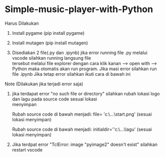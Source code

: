 # Simple-music-player-with-Python

Harus Dilakukan
  1. Install pygame (pip install pygame)

  2. Install mutagen (pip install mutagen)

  3. Disediakan 2 file(.py dan .ipynb) jika error running file .py melalui vscode silahkan running langsung file         
     tersebut melalui file explorer dengan cara klik kanan --> open with --> Python maka otomatis akan run program.
     Jika masi error silahkan run file .ipynb
     Jika tetap error silahkan ikuti cara di bawah ini


Note (Dilakukan jika terjadi error saja)
1. jika terdapat error "no such file or directory" silahkan rubah lokasi logo dan lagu pada source code sesuai lokasi  
   menyimpan

	Rubah source code di bawah menjadi:
 	file= 'c:\\...\\start.png' (sesuai lokasi menyimpan)

	Rubah source code di bawah menjadi:
 	initialdir=''c:\\...\\lagu' (sesuai lokasi menyimpan)

2. Jika terdpat error "TclError: image "pyimage2" doesn't exist" silahkan restart vscode
